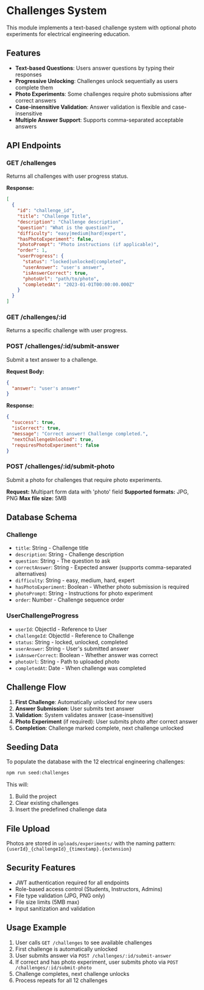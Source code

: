 # Challenges System

This module implements a text-based challenge system with optional photo experiments for electrical engineering education.

## Features

- **Text-based Questions**: Users answer questions by typing their responses
- **Progressive Unlocking**: Challenges unlock sequentially as users complete them
- **Photo Experiments**: Some challenges require photo submissions after correct answers
- **Case-insensitive Validation**: Answer validation is flexible and case-insensitive
- **Multiple Answer Support**: Supports comma-separated acceptable answers

## API Endpoints

### GET /challenges
Returns all challenges with user progress status.

**Response:**
```json
[
  {
    "id": "challenge_id",
    "title": "Challenge Title",
    "description": "Challenge description",
    "question": "What is the question?",
    "difficulty": "easy|medium|hard|expert",
    "hasPhotoExperiment": false,
    "photoPrompt": "Photo instructions (if applicable)",
    "order": 1,
    "userProgress": {
      "status": "locked|unlocked|completed",
      "userAnswer": "user's answer",
      "isAnswerCorrect": true,
      "photoUrl": "path/to/photo",
      "completedAt": "2023-01-01T00:00:00.000Z"
    }
  }
]
```

### GET /challenges/:id
Returns a specific challenge with user progress.

### POST /challenges/:id/submit-answer
Submit a text answer to a challenge.

**Request Body:**
```json
{
  "answer": "user's answer"
}
```

**Response:**
```json
{
  "success": true,
  "isCorrect": true,
  "message": "Correct answer! Challenge completed.",
  "nextChallengeUnlocked": true,
  "requiresPhotoExperiment": false
}
```

### POST /challenges/:id/submit-photo
Submit a photo for challenges that require photo experiments.

**Request:** Multipart form data with 'photo' field
**Supported formats:** JPG, PNG
**Max file size:** 5MB

## Database Schema

### Challenge
- `title`: String - Challenge title
- `description`: String - Challenge description  
- `question`: String - The question to ask
- `correctAnswer`: String - Expected answer (supports comma-separated alternatives)
- `difficulty`: String - easy, medium, hard, expert
- `hasPhotoExperiment`: Boolean - Whether photo submission is required
- `photoPrompt`: String - Instructions for photo experiment
- `order`: Number - Challenge sequence order

### UserChallengeProgress
- `userId`: ObjectId - Reference to User
- `challengeId`: ObjectId - Reference to Challenge
- `status`: String - locked, unlocked, completed
- `userAnswer`: String - User's submitted answer
- `isAnswerCorrect`: Boolean - Whether answer was correct
- `photoUrl`: String - Path to uploaded photo
- `completedAt`: Date - When challenge was completed

## Challenge Flow

1. **First Challenge**: Automatically unlocked for new users
2. **Answer Submission**: User submits text answer
3. **Validation**: System validates answer (case-insensitive)
4. **Photo Experiment** (if required): User submits photo after correct answer
5. **Completion**: Challenge marked complete, next challenge unlocked

## Seeding Data

To populate the database with the 12 electrical engineering challenges:

```bash
npm run seed:challenges
```

This will:
1. Build the project
2. Clear existing challenges
3. Insert the predefined challenge data

## File Upload

Photos are stored in `uploads/experiments/` with the naming pattern:
`{userId}_{challengeId}_{timestamp}.{extension}`

## Security Features

- JWT authentication required for all endpoints
- Role-based access control (Students, Instructors, Admins)
- File type validation (JPG, PNG only)
- File size limits (5MB max)
- Input sanitization and validation

## Usage Example

1. User calls `GET /challenges` to see available challenges
2. First challenge is automatically unlocked
3. User submits answer via `POST /challenges/:id/submit-answer`
4. If correct and has photo experiment, user submits photo via `POST /challenges/:id/submit-photo`
5. Challenge completes, next challenge unlocks
6. Process repeats for all 12 challenges